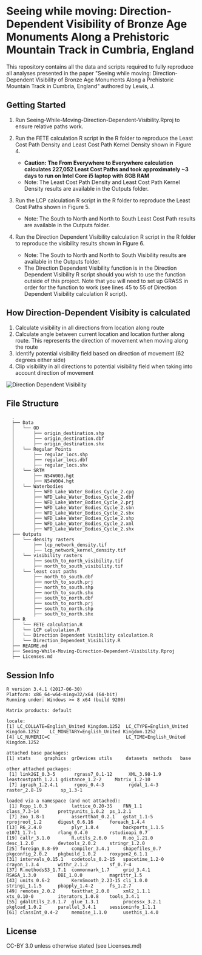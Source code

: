 # Seeing while moving: Direction-Dependent Visibility of Bronze Age Monuments Along a Prehistoric Mountain Track in Cumbria, England

This repository contains all the data and scripts required to fully reproduce all analyses presented in the paper "Seeing while moving: Direction-Dependent Visibility of Bronze Age Monuments Along a Prehistoric Mountain Track in Cumbria, England" authored by Lewis, J. 


Getting Started
---------------

1. Run Seeing-While-Moving-Direction-Dependent-Visibility.Rproj to ensure relative paths work.
2. Run the FETE calculation R script in the R folder to reproduce the Least Cost Path Density and Least Cost Path Kernel Density shown in Figure 4.
    + **Caution: The From Everywhere to Everywhere calculation calculates 227,052 Least Cost Paths and took approximately ~3 days to run on Intel Core i5 laptop with 8GB RAM** 
    + Note: The Least Cost Path Density and Least Cost Path Kernel Density results are available in the Outputs folder. 
  
3. Run the LCP calculation R script in the R folder to reproduce the Least Cost Paths shown in Figure 5. 
    + Note: The South to North and North to South Least Cost Path results are available in the Outputs folder. 

4. Run the Direction Dependent Visibility calculation R script in the R folder to reproduce  the visibility results shown in Figure 6.
    + Note: The South to North and North to South Visibility results are available in the Outputs folder. 
    + The Direction Dependent Visibility function is in the Direction Dependent Visibility R script should you wish to use the function outside of this project. Note that you will need to set up GRASS in order for the function to work (see lines 45 to 55 of Direction Dependent Visibility calculation R script).
    
How Direction-Dependent Visibity is calculated
---------------

1. Calculate visibility in all directions from location along route
2. Calculate angle between current location and location further along route. This represents the direction of movement when moving along the route
3. Identify potential visibility field based on direction of movement (62 degrees either side)
4. Clip visibility in all directions to potential visibility field when taking into account direction of movement

![Direction Dependent Visibility](i.imgur.com/SudJqKw.gif)

File Structure
---------------

```
  .
  ├── Data
  │   └── OD
  │       ├── origin_destination.shp
  │       ├── origin_destination.dbf
  │       ├── origin_destination.shx
  │   └── Regular Points
  │       ├── regular_locs.shp
  │       ├── regular_locs.dbf
  │       ├── regular_locs.shx
  │   └── SRTM
  │       ├── N54W003.hgt
  │       ├── N54W004.hgt
  │   └── Waterbodies
  │       ├── WFD_Lake_Water_Bodies_Cycle_2.cpg
  │       ├── WFD_Lake_Water_Bodies_Cycle_2.dbf
  │       ├── WFD_Lake_Water_Bodies_Cycle_2.prj
  │       ├── WFD_Lake_Water_Bodies_Cycle_2.sbn
  │       ├── WFD_Lake_Water_Bodies_Cycle_2.sbx
  │       ├── WFD_Lake_Water_Bodies_Cycle_2.shp
  │       ├── WFD_Lake_Water_Bodies_Cycle_2.xml
  │       ├── WFD_Lake_Water_Bodies_Cycle_2.shx
  ├── Outputs
  │   └── density rasters
  │       ├── lcp_network_density.tif
  │       ├── lcp_network_kernel_density.tif
  │   └── visibility rasters
  │       ├── south_to_north_visibility.tif
  │       ├── north_to_south_visibility.tif
  │   └── least cost paths
  │       ├── north_to_south.dbf
  │       ├── north_to_south.prj
  │       ├── north_to_south.shp
  │       ├── north_to_south.shx
  │       ├── south_to_north.dbf
  │       ├── south_to_north.prj
  │       ├── south_to_north.shp
  │       ├── south_to_north.shx
  ├── R
  │   └── FETE calculation.R
  │   └── LCP calculation.R
  │   └── Direction Dependent Visibility calculation.R
  │   └── Direction_Dependent_Visibility.R  
  ├── README.md
  ├── Seeing-While-Moving-Direction-Dependent-Visibility.Rproj
  ├── Licenses.md
```

Session Info
---------------

```
R version 3.4.1 (2017-06-30)
Platform: x86_64-w64-mingw32/x64 (64-bit)
Running under: Windows >= 8 x64 (build 9200)

Matrix products: default

locale:
[1] LC_COLLATE=English_United Kingdom.1252  LC_CTYPE=English_United Kingdom.1252    LC_MONETARY=English_United Kingdom.1252
[4] LC_NUMERIC=C                            LC_TIME=English_United Kingdom.1252    

attached base packages:
[1] stats     graphics  grDevices utils     datasets  methods   base     

other attached packages:
 [1] link2GI_0.3-5       rgrass7_0.1-12      XML_3.98-1.9        leastcostpath_1.2.1 gdistance_1.2-2     Matrix_1.2-10      
 [7] igraph_1.2.4.1      rgeos_0.4-3         rgdal_1.4-3         raster_2.8-19       sp_1.3-1           

loaded via a namespace (and not attached):
 [1] Rcpp_1.0.3         lattice_0.20-35    FNN_1.1            class_7.3-14       prettyunits_1.0.2  ps_1.2.1          
 [7] zoo_1.8-1          assertthat_0.2.1   gstat_1.1-5        rprojroot_1.2      digest_0.6.16      foreach_1.4.4     
[13] R6_2.4.0           plyr_1.8.4         backports_1.1.5    e1071_1.7-1        rlang_0.4.0        rstudioapi_0.7    
[19] callr_3.1.0        R.utils_2.6.0      R.oo_1.21.0        desc_1.2.0         devtools_2.0.2     stringr_1.2.0     
[25] foreign_0.8-69     compiler_3.4.1     shapefiles_0.7     pkgconfig_2.0.2    pkgbuild_1.0.2     roxygen2_6.1.1    
[31] intervals_0.15.1   codetools_0.2-15   spacetime_1.2-0    crayon_1.3.4       withr_2.1.2        sf_0.7-4          
[37] R.methodsS3_1.7.1  commonmark_1.7     grid_3.4.1         RSAGA_1.3.0        DBI_1.0.0          magrittr_1.5      
[43] units_0.6-2        KernSmooth_2.23-15 cli_1.0.0          stringi_1.1.5      pbapply_1.4-2      fs_1.2.7          
[49] remotes_2.0.2      testthat_2.0.0     xml2_1.1.1         xts_0.10-0         iterators_1.0.8    tools_3.4.1       
[55] gdalUtils_2.0.1.7  glue_1.3.1         processx_3.2.1     pkgload_1.0.2      parallel_3.4.1     sessioninfo_1.1.1 
[61] classInt_0.4-2     memoise_1.1.0      usethis_1.4.0 
```

License
---------------

CC-BY 3.0 unless otherwise stated (see Licenses.md)
